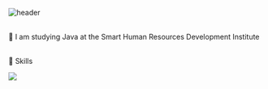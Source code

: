 ![header](https://capsule-render.vercel.app/api?type=rounded&&&color=timeGradient&animation=twinkling&text=Welcome!)
<br><br>

👋 I am studying Java at the Smart Human Resources Development Institute
<br><br>

💪 Skills

<img src="https://img.shields.io/badge/JavaScript-F7DF1E.svg?style=for-the-badge&logo=JavaScript&logoColor=white"/>


